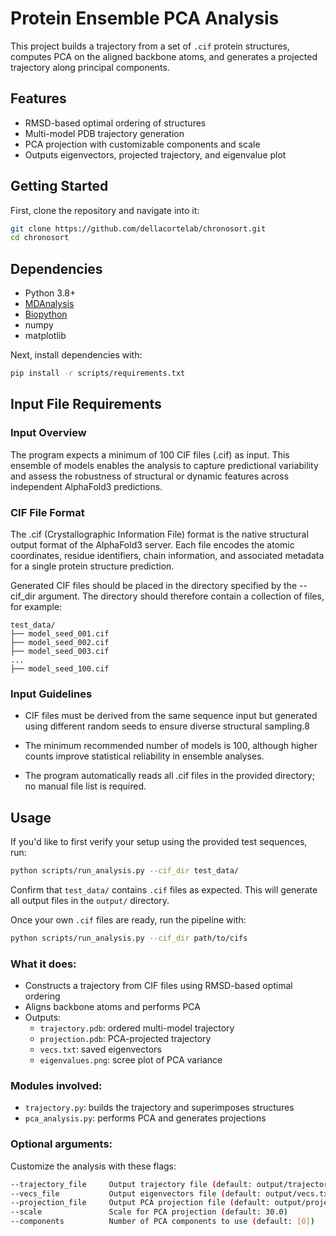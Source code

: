 # Protein Ensemble PCA Analysis

This project builds a trajectory from a set of `.cif` protein structures, computes PCA on the aligned backbone atoms, and generates a projected trajectory along principal components.

## Features

- RMSD-based optimal ordering of structures
- Multi-model PDB trajectory generation
- PCA projection with customizable components and scale
- Outputs eigenvectors, projected trajectory, and eigenvalue plot

## Getting Started

First, clone the repository and navigate into it: 

```bash
git clone https://github.com/dellacortelab/chronosort.git
cd chronosort
```

## Dependencies

- Python 3.8+
- [MDAnalysis](https://www.mdanalysis.org/)
- [Biopython](https://biopython.org/)
- numpy
- matplotlib

Next, install dependencies with:

``` bash
pip install -r scripts/requirements.txt
```

## Input File Requirements

### Input Overview
The program expects a minimum of 100 CIF files (.cif) as input. This ensemble of models enables the analysis to capture predictional variability and assess the robustness of structural or dynamic features across independent AlphaFold3 predictions.

### CIF File Format
The .cif (Crystallographic Information File) format is the native structural output format of the AlphaFold3 server. Each file encodes the atomic coordinates, residue identifiers, chain information, and associated metadata for a single protein structure prediction.

Generated CIF files should be placed in the directory specified by the --cif_dir argument. The directory should therefore contain a collection of files, for example:

```
test_data/
├── model_seed_001.cif
├── model_seed_002.cif
├── model_seed_003.cif
...
├── model_seed_100.cif
```

### Input Guidelines
* CIF files must be derived from the same sequence input but generated using different random seeds to ensure diverse structural sampling.8

* The minimum recommended number of models is 100, although higher counts improve statistical reliability in ensemble analyses.

* The program automatically reads all .cif files in the provided directory; no manual file list is required.

## Usage

If you'd like to first verify your setup using the provided test sequences, run:

```bash
python scripts/run_analysis.py --cif_dir test_data/
```

Confirm that `test_data/` contains `.cif` files as expected. This will generate all output files in the `output/` directory.

Once your own `.cif` files are ready, run the pipeline with:

```bash
python scripts/run_analysis.py --cif_dir path/to/cifs
```

### What it does:
- Constructs a trajectory from CIF files using RMSD-based optimal ordering
- Aligns backbone atoms and performs PCA
- Outputs:
  - `trajectory.pdb`: ordered multi-model trajectory
  - `projection.pdb`: PCA-projected trajectory
  - `vecs.txt`: saved eigenvectors
  - `eigenvalues.png`: scree plot of PCA variance

### Modules involved:
- `trajectory.py`: builds the trajectory and superimposes structures
- `pca_analysis.py`: performs PCA and generates projections

### Optional arguments:
Customize the analysis with these flags:

```bash
--trajectory_file     Output trajectory file (default: output/trajectory.pdb)
--vecs_file           Output eigenvectors file (default: output/vecs.txt)
--projection_file     Output PCA projection file (default: output/projection.pdb)
--scale               Scale for PCA projection (default: 30.0)
--components          Number of PCA components to use (default: [0])
```